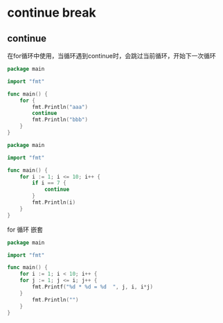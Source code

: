 # continue break
## continue
在for循环中使用，当循环遇到continue时，会跳过当前循环，开始下一次循环
```go
package main

import "fmt"

func main() {
    for {
        fmt.Println("aaa")
        continue
        fmt.Println("bbb")
    }
}
```
```go
package main

import "fmt"

func main() {
    for i := 1; i <= 10; i++ {
        if i == 7 {
            continue
        }
        fmt.Println(i)
    }
}
```
for 循环 嵌套
```go
package main

import "fmt"

func main() {
    for i := 1; i < 10; i++ {
	for j := 1; j <= i; j++ {
	    fmt.Printf("%d * %d = %d  ", j, i, i*j)
	}
	    fmt.Println("")
    }
}
```

